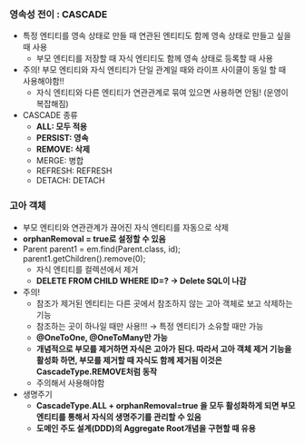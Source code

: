 ### 영속성 전이 : CASCADE

- 특정 엔티티를 영속 상태로 만들 때 연관된 엔티티도 함께 영속 상태로 만들고 싶을 때 사용
    - 부모 엔티티를 저장할 때 자식 엔티티도 함께 영속 상태로 등록할 때 사용
- 주의! 부모 엔티티와 자식 엔티티가 단일 관계일 때와 라이프 사이클이 동일 할 때 사용해야함!!
    - 자식 엔티티와 다른 엔티티가 연관관계로 묶여 있으면 사용하면 안됨! (운영이 복잡해짐)
- CASCADE 종류
    - **ALL: 모두 적용**
    - **PERSIST: 영속**
    - **REMOVE: 삭제**
    - MERGE: 병합
    - REFRESH: REFRESH
    - DETACH: DETACH

### 고아 객체

- 부모 엔티티와 연관관계가 끊어진 자식 엔티티를 자동으로 삭제
- **orphanRemoval = true로 설정할 수 있음**
- Parent parent1 = em.find(Parent.class, id); parent1.getChildren().remove(0);
    - 자식 엔티티를 컬렉션에서 제거
    - **DELETE FROM CHILD WHERE ID=? → Delete SQL이 나감**
- 주의!
    - 참조가 제거된 엔티티는 다른 곳에서 참조하지 않는 고아 객체로 보고 삭제하는 기능
    - 참조하는 곳이 하나일 때만 사용!!! → 특정 엔티티가 소유할 때만 가능
    - **@OneToOne, @OneToMany만 가능**
    - **개념적으로 부모를 제거하면 자식은 고아가 된다. 따라서 고아 객체 제거 기능을 활성화 하면, 부모를 제거할 때 자식도 함께 제거됨 이것은 CascadeType.REMOVE처럼 동작**
    - 주의해서 사용해야함
- 생명주기
    - **CascadeType.ALL + orphanRemoval=true 을 모두 활성화하게 되면
    부모 엔티티를 통해서 자식의 생명주기를 관리할 수 있음**
    - **도메인 주도 설계(DDD)의 Aggregate Root개념을 구현할 때 유용**
